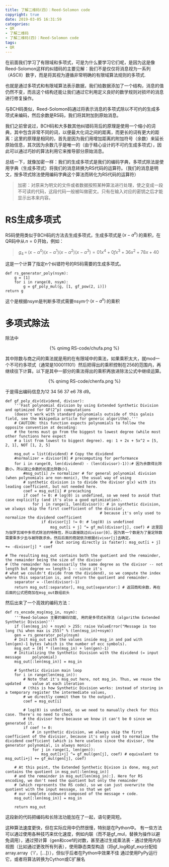 ```yaml
---
title: 了解二维码(四)：Reed-Solomon code
copyright: true
date: 2019-03-05 16:31:59
categories:
- QR
- 了解二维码
- 了解二维码(四)：Reed-Solomon code
tags:
- QR
---
```


在前面我们学习了有限域和多项式，可是为什么要学习它们呢，是因为这是像Reed-Solomon这样的纠错码的主要见解：我们不是仅仅将消息视为一系列（ASCII）数字，而是将其视为遵循非常明确的有限域算法规则的多项式.

也就是通过多项式和有限域算法表示数据，我们给数据添加了一个结构，消息的值仍然不变，而且这个结构还能让我们通过它利用定义良好的数学规则对损坏的消息进行修复操作。

<!--more-->

与BCH码类似，Reed-Solomon码通过将表示消息的多项式除以不可约的生成多项式来编码，然后余数是RS码，我们将其附加到原始消息。

我们之前曾说过，BCH码和大多数其他纠错码背后的原理是使用一个缩小的词典，其中包含非常不同的词，以便最大化词之间的距离，而更长的词有更大的距离：这里的原理是相同的，首先是因为我们用增加距离的附加符号（余数）来延长原始信息，其次因为余数几乎是唯一的（由于精心设计的不可约生成多项式），因此可以通过巧妙的算法利用它来推导部分原始消息。

总结一下，就像加密一样：我们的生成多项式是我们的编码字典，多项式除法是使用字典（生成多项式）将我们的消息转换为RS代码的运算符。（我们的消息是明文，按多项式除法使用编码字典这个算法而转化为RS代码的运算符）

> 加密：对原来为明文的文件或者数据按照某种算法进行处理，使之变成一段不可读的代码，这段代码一般被叫做密文。只有在输入对应的密钥之后才能显示出本来内容。

# RS生成多项式

RS码使用类似于BCH码的方法去生成多项式，生成多项式是$\,\left (x-a^{n} \right)\,$的乘积，在QR码中从$\,n=0\,$开始，例如：

> $\,g_{4}\, =\, \left (x-\alpha ^{0}  \right )\left (x-\alpha ^{1}  \right )\left (x-\alpha ^{2}  \right )\left (x-\alpha ^{3}  \right )=  01 x^{4} + 0f x^{3} + 36 x^{2} + 78 x + 40\,$

这是一个计算了指定n个纠错符号的RS码需要的生成多项式。

    def rs_generator_poly(nsym):
        g = [1]
        for i in range(0, nsym):
            g = gf_poly_mul(g, [1, gf_pow(2, i)])
    return g

这个是根据nsym是判断多项式需要nsym个$\,\left (x-a^{n} \right)\,$的乘积


# 多项式除法

除法中

 <center>{% qnimg RS-code/chufa.png %}</center>

其中除数与商之间的乘法就是用的在有限域中的乘法，如果乘积太大，就mod一个不可约多项式（通常是100011101）然后把得出的乘积控制在256的范围内，再继续往下计算。以下是其中一部分的乘法得出的乘积再放进除法公式中继续运算。

 <center>{% qnimg RS-code/chenfa.png %}</center>

于是得出编码信息为12 34 56 37 e6 78 d9。

    def gf_poly_div(dividend, divisor):
        '''Fast polynomial division by using Extended Synthetic Division and optimized for GF(2^p) computations
        (doesn't work with standard polynomials outside of this galois field, see the Wikipedia article for generic algorithm).'''
        # CAUTION: this function expects polynomials to follow the opposite convention at decoding:
        # the terms must go from the biggest to lowest degree (while most other functions here expect
        # a list from lowest to biggest degree). eg: 1 + 2x + 5x^2 = [5, 2, 1], NOT [1, 2, 5]

        msg_out = list(dividend) # Copy the dividend
        #normalizer = divisor[0] # precomputing for performance
        for i in range(0, len(dividend) - (len(divisor)-1)):# 因为余数得比除数小。所以就让余数的长度比除数小1.
            #msg_out[i] /= normalizer # for general polynomial division (when polynomials are non-monic), the usual way of using
            # synthetic division is to divide the divisor g(x) with its leading coefficient, but not needed here.
            coef = msg_out[i] # precaching
            if coef != 0: # log(0) is undefined, so we need to avoid that case explicitly (and it's also a good optimization).
                for j in range(1, len(divisor)): # in synthetic division, we always skip the first coefficient of the divisior,
                                              # because it's only used to normalize the dividend coefficient
                    if divisor[j] != 0: # log(0) is undefined
                        msg_out[i + j] ^= gf_mul(divisor[j], coef) # 这里因为伽罗瓦域中多项式除法的特殊性，所以直接跳过divisor[0]，因为第一个数是为了量定除数需要乘多少去与被除数求余。然后后面的商就依次根据divisor[j]去确定。
                        # (but xoring directly is faster): msg_out[i + j] += -divisor[j] * coef

    # The resulting msg_out contains both the quotient and the remainder, the remainder being the size of the divisor
    # (the remainder has necessarily the same degree as the divisor -- not length but degree == length-1 -- since it's
    # what we couldn't divide from the dividend), so we compute the index where this separation is, and return the quotient and remainder.
        separator = -(len(divisor)-1)
        return msg_out[:separator], msg_out[separator:] # 返回商和余数，再在后面的公式把商加在msg_out数组前头

然后出来了一个高效的编码方法：

    def rs_encode_msg(msg_in, nsym):
        '''Reed-Solomon 主要的编码功能, 用的是多项式长除法 (algorithm Extended Synthetic Division)'''
        if (len(msg_in) + nsym) > 255: raise ValueError("Message is too long (%i when max is 255)" % (len(msg_in)+nsym))
        gen = rs_generator_poly(nsym)
        # Init msg_out with the values inside msg_in and pad with len(gen)-1 bytes (which is the number of ecc symbols).
        msg_out = [0] * (len(msg_in) + len(gen)-1)
        # Initializing the Synthetic Division with the dividend (= input message     polynomial)
        msg_out[:len(msg_in)] = msg_in

        # Synthetic division main loop
        for i in range(len(msg_in)):
            # Note that it's msg_out here, not msg_in. Thus, we reuse the updated     value at each iteration
            # (this is how Synthetic Division works: instead of storing in a temporary register the intermediate values,
            # we directly commit them to the output).
            coef = msg_out[i]

            # log(0) is undefined, so we need to manually check for this case. There's no need to check
            # the divisor here because we know it can't be 0 since we generated it.
            if coef != 0:
                # in synthetic division, we always skip the first coefficient of the divisior, because it's only used to normalize the dividend coefficient (which is here useless since the divisor, the generator polynomial, is always monic)
                for j in range(1, len(gen)):
                    msg_out[i+j] ^= gf_mul(gen[j], coef) # equivalent to msg_out[i+j] += gf_mul(gen[j], coef)

        # At this point, the Extended Synthetic Divison is done, msg_out contains the quotient in msg_out[:len(msg_in)]
        # and the remainder in msg_out[len(msg_in):]. Here for RS encoding, we don't need the quotient but only the remainder
        # (which represents the RS code), so we can just overwrite the quotient with the input message, so that we get
        # our complete codeword composed of the message + code.
        msg_out[:len(msg_in)] = msg_in

        return msg_out

这段新的代码把编码和长除法功能加在了一起，语句更简短。

这种算法速度更快，但在实际应用中仍然很慢，特别是在Python中。 有一些方法可以通过使用各种技巧来优化速度，例如内联（而不是gf_mul，替换为操作以避免调用），通过预计算（gen和coef的对数，甚至通过生成乘法表 -  通过使用内存视图（比如通过更改所有列表），使用静态类型构造（将gf_log和gf_exp分配给array.array（'i'，[...]）），但似乎后者在Python中效果不佳 通过使用PyPy运行它，或者将算法转换为Cython或C扩展名